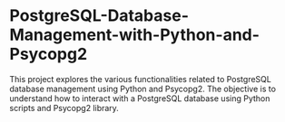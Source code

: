 # PostgreSQL-Database-Management-with-Python-and-Psycopg2
This project explores the various functionalities related to PostgreSQL database management using Python and Psycopg2. The objective is to understand how to interact with a PostgreSQL database using Python scripts and Psycopg2 library.
